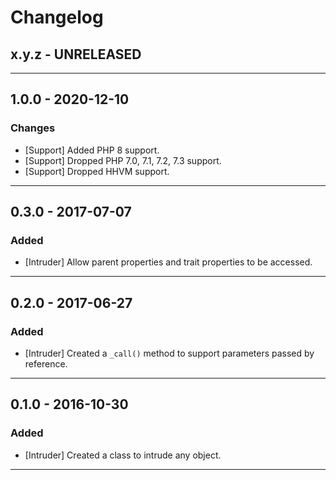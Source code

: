 Changelog
=========

## x.y.z - UNRELEASED

--------

## 1.0.0 - 2020-12-10

### Changes

* [Support] Added PHP 8 support.
* [Support] Dropped PHP 7.0, 7.1, 7.2, 7.3 support.
* [Support] Dropped HHVM support.

--------

## 0.3.0 - 2017-07-07

### Added

* [Intruder] Allow parent properties and trait properties to be accessed.

--------

## 0.2.0 - 2017-06-27

### Added

* [Intruder] Created a `_call()` method to support parameters passed by reference.

--------

## 0.1.0 - 2016-10-30

### Added

* [Intruder] Created a class to intrude any object.

--------
